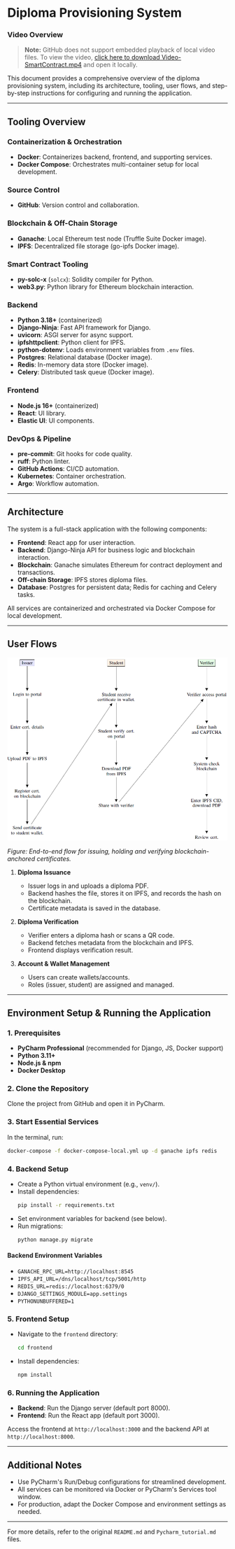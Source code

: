 # Diploma Provisioning System

### Video Overview

> **Note:** GitHub does not support embedded playback of local video files. To view the video, [click here to download Video-SmartContract.mp4](Video-SmartContract.mp4?raw=true) and open it locally.

This document provides a comprehensive overview of the diploma provisioning system, including its architecture, tooling, user flows, and step-by-step instructions for configuring and running the application.

---

## Tooling Overview

### Containerization & Orchestration
- **Docker**: Containerizes backend, frontend, and supporting services.
- **Docker Compose**: Orchestrates multi-container setup for local development.

### Source Control
- **GitHub**: Version control and collaboration.

### Blockchain & Off-Chain Storage
- **Ganache**: Local Ethereum test node (Truffle Suite Docker image).
- **IPFS**: Decentralized file storage (go-ipfs Docker image).

### Smart Contract Tooling
- **py-solc-x** (`solcx`): Solidity compiler for Python.
- **web3.py**: Python library for Ethereum blockchain interaction.

### Backend
- **Python 3.18+** (containerized)
- **Django-Ninja**: Fast API framework for Django.
- **uvicorn**: ASGI server for async support.
- **ipfshttpclient**: Python client for IPFS.
- **python-dotenv**: Loads environment variables from `.env` files.
- **Postgres**: Relational database (Docker image).
- **Redis**: In-memory data store (Docker image).
- **Celery**: Distributed task queue (Docker image).

### Frontend
- **Node.js 16+** (containerized)
- **React**: UI library.
- **Elastic UI**: UI components.

### DevOps & Pipeline
- **pre-commit**: Git hooks for code quality.
- **ruff**: Python linter.
- **GitHub Actions**: CI/CD automation.
- **Kubernetes**: Container orchestration.
- **Argo**: Workflow automation.

---

## Architecture

The system is a full-stack application with the following components:

- **Frontend**: React app for user interaction.
- **Backend**: Django-Ninja API for business logic and blockchain interaction.
- **Blockchain**: Ganache simulates Ethereum for contract deployment and transactions.
- **Off-chain Storage**: IPFS stores diploma files.
- **Database**: Postgres for persistent data; Redis for caching and Celery tasks.

All services are containerized and orchestrated via Docker Compose for local development.

---

## User Flows

![End-to-end flow for issuing, holding and verifying blockchain-anchored certificates.](flows.png)

*Figure: End-to-end flow for issuing, holding and verifying blockchain-anchored certificates.*

1. **Diploma Issuance**
   - Issuer logs in and uploads a diploma PDF.
   - Backend hashes the file, stores it on IPFS, and records the hash on the blockchain.
   - Certificate metadata is saved in the database.

2. **Diploma Verification**
   - Verifier enters a diploma hash or scans a QR code.
   - Backend fetches metadata from the blockchain and IPFS.
   - Frontend displays verification result.

3. **Account & Wallet Management**
   - Users can create wallets/accounts.
   - Roles (issuer, student) are assigned and managed.

---

## Environment Setup & Running the Application

### 1. Prerequisites
- **PyCharm Professional** (recommended for Django, JS, Docker support)
- **Python 3.11+**
- **Node.js & npm**
- **Docker Desktop**

### 2. Clone the Repository
Clone the project from GitHub and open it in PyCharm.

### 3. Start Essential Services
In the terminal, run:
```bash
docker-compose -f docker-compose-local.yml up -d ganache ipfs redis
```

### 4. Backend Setup
- Create a Python virtual environment (e.g., `venv/`).
- Install dependencies:
  ```bash
  pip install -r requirements.txt
  ```
- Set environment variables for backend (see below).
- Run migrations:
  ```bash
  python manage.py migrate
  ```

#### Backend Environment Variables
- `GANACHE_RPC_URL=http://localhost:8545`
- `IPFS_API_URL=/dns/localhost/tcp/5001/http`
- `REDIS_URL=redis://localhost:6379/0`
- `DJANGO_SETTINGS_MODULE=app.settings`
- `PYTHONUNBUFFERED=1`

### 5. Frontend Setup
- Navigate to the `frontend` directory:
  ```bash
  cd frontend
  ```
- Install dependencies:
  ```bash
  npm install
  ```

### 6. Running the Application
- **Backend**: Run the Django server (default port 8000).
- **Frontend**: Run the React app (default port 3000).

Access the frontend at `http://localhost:3000` and the backend API at `http://localhost:8000`.

---

## Additional Notes
- Use PyCharm's Run/Debug configurations for streamlined development.
- All services can be monitored via Docker or PyCharm's Services tool window.
- For production, adapt the Docker Compose and environment settings as needed.

---

For more details, refer to the original `README.md` and `Pycharm_tutorial.md` files.
